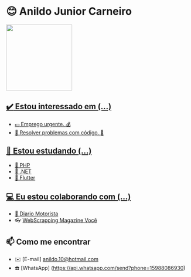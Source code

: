 # :blush: Anildo Junior Carneiro

<div>
  <a href="https://github.com/4nild0">
  <img height="180em" src="https://github-readme-stats.vercel.app/api?locale=pt-br&username=4nild0&show_icons=true&theme=default&include_all_commits=true&count_private=true"/>
</div>

## :heavy_check_mark: Estou interessado em (...)

- :dollar: Emprego urgente. :moneybag:
- :wrench: Resolver problemas com código. :hammer:

## :book: Estou estudando (...)

- :green_book: PHP
- :closed_book: .NET
- :blue_book: Flutter

## :computer: Eu estou colaborando com (...)

- :taxi: [Diario Motorista](https://github.com/4nild0/diario-motorista)
- :eyeglasses: [WebScrapping Magazine Você](https://github.com/4nild0/magazinevoce-php)


## :mailbox: Como me encontrar

- :envelope: [E-mail] anildo.10@hotmail.com
- :phone: [WhatsApp] (https://api.whatsapp.com/send?phone=15988086930)
